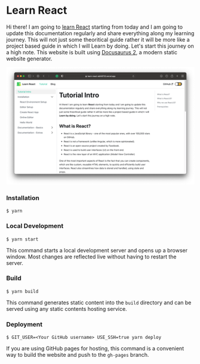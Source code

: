 # Learn React

Hi there! I am going to [learn React](https://learn-react-abhi6722.vercel.app/docs/intro) starting from today and I am going to update this documentation regularly and share everything along my learning journey. This will not just some theoritical guide rather it will be more like a project based guide in which I will Learn by doing. Let's start this journey on a high note. This website is built using [Docusaurus 2](https://docusaurus.io/), a modern static website generator. 

<img src="https://github.com/Abhi6722/learn-react/blob/main/static/img/introdoc.png" align="centre"> 

### Installation

```
$ yarn
```

### Local Development

```
$ yarn start
```

This command starts a local development server and opens up a browser window. Most changes are reflected live without having to restart the server.

### Build

```
$ yarn build
```

This command generates static content into the `build` directory and can be served using any static contents hosting service.

### Deployment

```
$ GIT_USER=<Your GitHub username> USE_SSH=true yarn deploy
```

If you are using GitHub pages for hosting, this command is a convenient way to build the website and push to the `gh-pages` branch.
